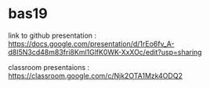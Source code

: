 # bas19
link to github presentation : https://docs.google.com/presentation/d/1rEo6fv_A-d8I5N3cd48m83fri8Kml1GlfK0WK-XxXOc/edit?usp=sharing


classroom presentaions : 
https://classroom.google.com/c/Njk2OTA1Mzk4ODQ2